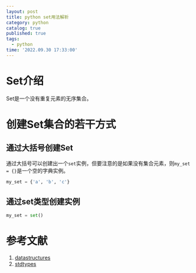```yaml
---
layout: post
title: python set用法解析
category: python
catalog: true
published: true
tags:
  - python
time: '2022.09.30 17:33:00'
---
```

# Set介绍
Set是一个没有重复元素的无序集合。

# 创建Set集合的若干方式

## 通过大括号创建Set
通过大括号可以创建出一个`set`实例，但要注意的是如果没有集合元素，则`my_set = {}`是一个空的字典实例。
```python
my_set = {'a', 'b', 'c'}
```

## 通过set类型创建实例
```python
my_set = set()
```
## 

# 参考文献
1. [datastructures](https://docs.python.org/3/tutorial/datastructures.html#sets)
2. [stdtypes](https://docs.python.org/3/library/stdtypes.html#set)